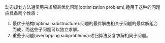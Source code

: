 动态规划方法通常用来求解最优化问题(optimization problem),适用于这种的问题应具备两个性质：

1. 最优子结构(optimal substructure):问题的最优解由相关子问题的最优解组合而成，而这些子问题可以独立求解。
2. 重叠子问题(overlapping subproblems):递归算法反复求解相同子问题。

